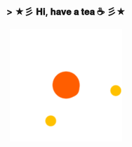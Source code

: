 ###                                                   

<h2 align="center" <font color="cyan">>
  ★彡 𝐇𝐢, 𝐡𝐚𝐯𝐞 𝐚 𝐭𝐞𝐚 ☕ 彡★
</h2>
<p align="center">
  <img src="loading.gif" />
</p>
